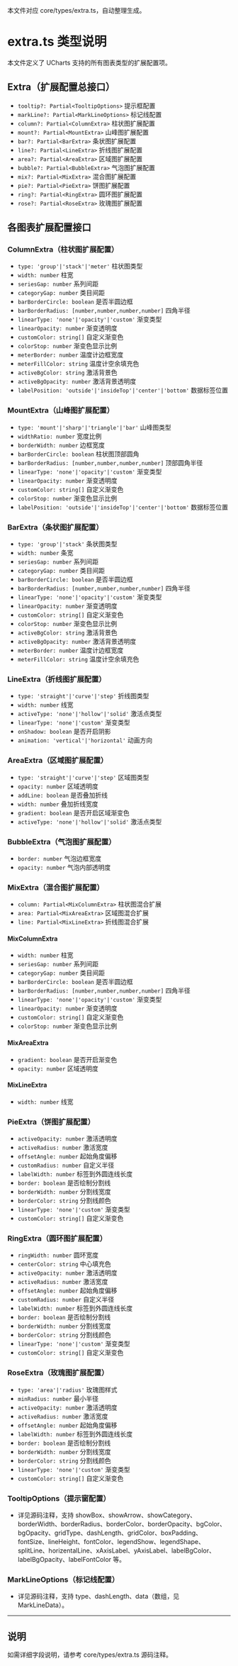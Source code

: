 本文件对应 core/types/extra.ts，自动整理生成。

# extra.ts 类型说明

本文件定义了 UCharts 支持的所有图表类型的扩展配置项。

## Extra（扩展配置总接口）
- `tooltip?: Partial<TooltipOptions>` 提示框配置
- `markLine?: Partial<MarkLineOptions>` 标记线配置
- `column?: Partial<ColumnExtra>` 柱状图扩展配置
- `mount?: Partial<MountExtra>` 山峰图扩展配置
- `bar?: Partial<BarExtra>` 条状图扩展配置
- `line?: Partial<LineExtra>` 折线图扩展配置
- `area?: Partial<AreaExtra>` 区域图扩展配置
- `bubble?: Partial<BubbleExtra>` 气泡图扩展配置
- `mix?: Partial<MixExtra>` 混合图扩展配置
- `pie?: Partial<PieExtra>` 饼图扩展配置
- `ring?: Partial<RingExtra>` 圆环图扩展配置
- `rose?: Partial<RoseExtra>` 玫瑰图扩展配置

## 各图表扩展配置接口

### ColumnExtra（柱状图扩展配置）
- `type: 'group'|'stack'|'meter'` 柱状图类型
- `width: number` 柱宽
- `seriesGap: number` 系列间距
- `categoryGap: number` 类目间距
- `barBorderCircle: boolean` 是否半圆边框
- `barBorderRadius: [number,number,number,number]` 四角半径
- `linearType: 'none'|'opacity'|'custom'` 渐变类型
- `linearOpacity: number` 渐变透明度
- `customColor: string[]` 自定义渐变色
- `colorStop: number` 渐变色显示比例
- `meterBorder: number` 温度计边框宽度
- `meterFillColor: string` 温度计空余填充色
- `activeBgColor: string` 激活背景色
- `activeBgOpacity: number` 激活背景透明度
- `labelPosition: 'outside'|'insideTop'|'center'|'bottom'` 数据标签位置

### MountExtra（山峰图扩展配置）
- `type: 'mount'|'sharp'|'triangle'|'bar'` 山峰图类型
- `widthRatio: number` 宽度比例
- `borderWidth: number` 边框宽度
- `barBorderCircle: boolean` 柱状图顶部圆角
- `barBorderRadius: [number,number,number,number]` 顶部圆角半径
- `linearType: 'none'|'opacity'|'custom'` 渐变类型
- `linearOpacity: number` 渐变透明度
- `customColor: string[]` 自定义渐变色
- `colorStop: number` 渐变色显示比例
- `labelPosition: 'outside'|'insideTop'|'center'|'bottom'` 数据标签位置

### BarExtra（条状图扩展配置）
- `type: 'group'|'stack'` 条状图类型
- `width: number` 条宽
- `seriesGap: number` 系列间距
- `categoryGap: number` 类目间距
- `barBorderCircle: boolean` 是否半圆边框
- `barBorderRadius: [number,number,number,number]` 四角半径
- `linearType: 'none'|'opacity'|'custom'` 渐变类型
- `linearOpacity: number` 渐变透明度
- `customColor: string[]` 自定义渐变色
- `colorStop: number` 渐变色显示比例
- `activeBgColor: string` 激活背景色
- `activeBgOpacity: number` 激活背景透明度
- `meterBorder: number` 温度计边框宽度
- `meterFillColor: string` 温度计空余填充色

### LineExtra（折线图扩展配置）
- `type: 'straight'|'curve'|'step'` 折线图类型
- `width: number` 线宽
- `activeType: 'none'|'hollow'|'solid'` 激活点类型
- `linearType: 'none'|'custom'` 渐变类型
- `onShadow: boolean` 是否开启阴影
- `animation: 'vertical'|'horizontal'` 动画方向

### AreaExtra（区域图扩展配置）
- `type: 'straight'|'curve'|'step'` 区域图类型
- `opacity: number` 区域透明度
- `addLine: boolean` 是否叠加折线
- `width: number` 叠加折线宽度
- `gradient: boolean` 是否开启区域渐变色
- `activeType: 'none'|'hollow'|'solid'` 激活点类型

### BubbleExtra（气泡图扩展配置）
- `border: number` 气泡边框宽度
- `opacity: number` 气泡内部透明度

### MixExtra（混合图扩展配置）
- `column: Partial<MixColumnExtra>` 柱状图混合扩展
- `area: Partial<MixAreaExtra>` 区域图混合扩展
- `line: Partial<MixLineExtra>` 折线图混合扩展

#### MixColumnExtra
- `width: number` 柱宽
- `seriesGap: number` 系列间距
- `categoryGap: number` 类目间距
- `barBorderCircle: boolean` 是否半圆边框
- `barBorderRadius: [number,number,number,number]` 四角半径
- `linearType: 'none'|'opacity'|'custom'` 渐变类型
- `linearOpacity: number` 渐变透明度
- `customColor: string[]` 自定义渐变色
- `colorStop: number` 渐变色显示比例

#### MixAreaExtra
- `gradient: boolean` 是否开启渐变色
- `opacity: number` 区域透明度

#### MixLineExtra
- `width: number` 线宽

### PieExtra（饼图扩展配置）
- `activeOpacity: number` 激活透明度
- `activeRadius: number` 激活宽度
- `offsetAngle: number` 起始角度偏移
- `customRadius: number` 自定义半径
- `labelWidth: number` 标签到外圆连线长度
- `border: boolean` 是否绘制分割线
- `borderWidth: number` 分割线宽度
- `borderColor: string` 分割线颜色
- `linearType: 'none'|'custom'` 渐变类型
- `customColor: string[]` 自定义渐变色

### RingExtra（圆环图扩展配置）
- `ringWidth: number` 圆环宽度
- `centerColor: string` 中心填充色
- `activeOpacity: number` 激活透明度
- `activeRadius: number` 激活宽度
- `offsetAngle: number` 起始角度偏移
- `customRadius: number` 自定义半径
- `labelWidth: number` 标签到外圆连线长度
- `border: boolean` 是否绘制分割线
- `borderWidth: number` 分割线宽度
- `borderColor: string` 分割线颜色
- `linearType: 'none'|'custom'` 渐变类型
- `customColor: string[]` 自定义渐变色

### RoseExtra（玫瑰图扩展配置）
- `type: 'area'|'radius'` 玫瑰图样式
- `minRadius: number` 最小半径
- `activeOpacity: number` 激活透明度
- `activeRadius: number` 激活宽度
- `offsetAngle: number` 起始角度偏移
- `labelWidth: number` 标签到外圆连线长度
- `border: boolean` 是否绘制分割线
- `borderWidth: number` 分割线宽度
- `borderColor: string` 分割线颜色
- `linearType: 'none'|'custom'` 渐变类型
- `customColor: string[]` 自定义渐变色

### TooltipOptions（提示窗配置）
- 详见源码注释，支持 showBox、showArrow、showCategory、borderWidth、borderRadius、borderColor、borderOpacity、bgColor、bgOpacity、gridType、dashLength、gridColor、boxPadding、fontSize、lineHeight、fontColor、legendShow、legendShape、splitLine、horizentalLine、xAxisLabel、yAxisLabel、labelBgColor、labelBgOpacity、labelFontColor 等。

### MarkLineOptions（标记线配置）
- 详见源码注释，支持 type、dashLength、data（数组，见 MarkLineData）。

---

## 说明
如需详细字段说明，请参考 core/types/extra.ts 源码注释。 